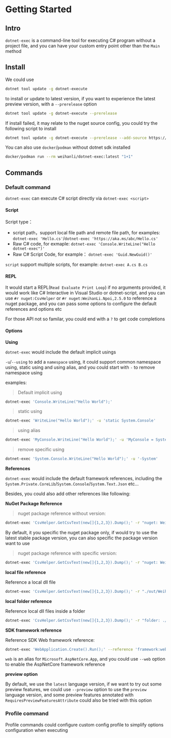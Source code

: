 # Getting Started

## Intro

`dotnet-exec` is a command-line tool for executing C# program without a project file, and you can have your custom entry point other than the `Main` method

## Install

We could use

```sh
dotnet tool update -g dotnet-execute
```

to install or update to latest version, if you want to experience the latest preview version, with a `--prerelease` option

```sh
dotnet tool update -g dotnet-execute --prerelease
```

If install failed, it may relate to the nuget source config, you could try the following script to install

```sh
dotnet tool update -g dotnet-execute --prerelease --add-source https://api.nuget.org/v3/index.json --ignore-failed-sources
```

You can also use `docker`/`podman` without dotnet sdk installed

```sh
docker/podman run --rm weihanli/dotnet-exec:latest "1+1"
```

## Commands

### Default command

`dotnet-exec` can execute C# script directly via `dotnet-exec <script>` 

#### Script

Script type：

- script path，support local file path and remote file path, for examples: `dotnet-exec 'Hello.cs'`/`dotnet-exec 'https://aka.ms/abc/Hello.cs'`
- Raw C# code, for exmaple: `dotnet-exec 'Console.WriteLine("Hello dotnet-exec")'`
- Raw C# Script Code, for example： `dotnet-exec 'Guid.NewGuid()'`

`script` support multiple scripts, for example: `dotnet-exec A.cs B.cs`

#### REPL

It would start a REPL(`Read Evaluate Print Loop`) if no arguments provided, it would work like C# Interactive in Visual Studio or dotnet-script, and you can use `#r nuget:CsvHelper` or `#r nuget:WeihanLi.Npoi,2.5.0` to reference a nuget package, and you can pass some options to configure the default references and options etc

For those API not so familar, you could end with a `?` to get code completions

#### Options

**Using**

`dotnet-exec` would include the default implicit usings

`-u`/`--using` to add a `namespace` using, it could support common namespace using, static using and using alias, and you could start with `-` to remove namespace using

examples:

> Default implicit using

```sh
dotnet-exec 'Console.WriteLine("Hello World");'
```

> static using

```sh
dotnet-exec 'WriteLine("Hello World");' -u 'static System.Console'
```

> using alias

```sh
dotnet-exec 'MyConsole.WriteLine("Hello World");' -u 'MyConsole = System.Console'
```

> remove specific using

```sh
dotnet-exec 'System.Console.WriteLine("Hello World");' -u '-System'
```

**References**

`dotnet-exec` would include the default framework references, including the `System.Private.CoreLib`/`System.Console`/`System.Text.Json` etc...

Besides, you could also add other references like following:

**NuGet Package Reference**

> nuget package reference without version:

```sh
dotnet-exec 'CsvHelper.GetCsvText(new[]{1,2,3}).Dump();' -r "nuget: WeihanLi.Npoi" -u "WeihanLi.Npoi"
```

By default, it you specific the nuget package only, if would try to use the latest stable package version, you can also specific the package version want to use

> nuget package reference with specific version:

```sh
dotnet-exec 'CsvHelper.GetCsvText(new[]{1,2,3}).Dump();' -r "nuget: WeihanLi.Npoi,2.5.0" -u "WeihanLi.Npoi"
```

**local file reference**

Reference a local dll file

```sh
dotnet-exec 'CsvHelper.GetCsvText(new[]{1,2,3}).Dump();' -r "./out/WeihanLi.Npoi.dll" -u "WeihanLi.Npoi"
```

**local folder reference**

Reference local dll files inside a folder

```sh
dotnet-exec 'CsvHelper.GetCsvText(new[]{1,2,3}).Dump();' -r "folder: ./out" -u "WeihanLi.Npoi"
```

**SDK framework reference**

Reference SDK Web framework reference:

```sh
dotnet-exec 'WebApplication.Create().Run();' --reference 'framework:web'
```

`web` is an alias for `Microsoft.AspNetCore.App`, and you could use `--web` option to enable the AspNetCore framework reference

**preview option**

By default, we use the `latest` language version, if we want to try out some preview features, we could use `--preview` option to use the `preview` language version,
and some preview features annotated with `RequiresPreviewFeaturesAttribute` could also be tried with this option

### Profile command

Profile commands could configure custom config profile to simplify options configuration when executing

